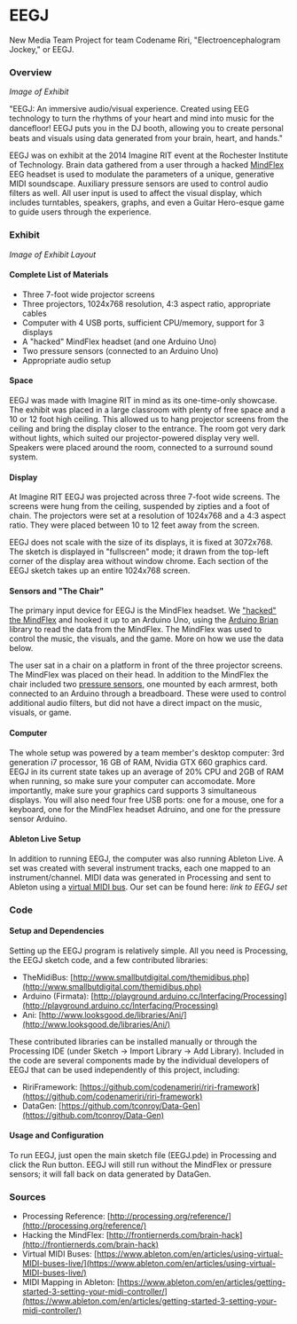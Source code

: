 EEGJ
====

New Media Team Project for team Codename Riri, "Electroencephalogram Jockey," or EEGJ.

### Overview

*Image of Exhibit*

"EEGJ: An immersive audio/visual experience. Created using EEG technology to turn the rhythms of your heart and mind into music for the danceﬂoor! EEGJ puts you in the DJ booth, allowing you to create personal beats and visuals using data generated from your brain, heart, and hands."

EEGJ was on exhibit at the 2014 Imagine RIT event at the Rochester Institute of Technology. Brain data gathered from a user through a hacked [MindFlex](http://mindflexgames.com/) EEG headset is used to modulate the parameters of a unique, generative MIDI soundscape. Auxiliary pressure sensors are used to control audio filters as well. All user input is used to affect the visual display, which includes turntables, speakers, graphs, and even a Guitar Hero-esque game to guide users through the experience.

### Exhibit 

*Image of Exhibit Layout*

#### Complete List of Materials

* Three 7-foot wide projector screens
* Three projectors, 1024x768 resolution, 4:3 aspect ratio, appropriate cables
* Computer with 4 USB ports, sufficient CPU/memory, support for 3 displays
* A "hacked" MindFlex headset (and one Arduino Uno)
* Two pressure sensors (connected to an Arduino Uno)
* Appropriate audio setup

#### Space

EEGJ was made with Imagine RIT in mind as its one-time-only showcase. The exhibit was placed in a large classroom with plenty of free space and a 10 or 12 foot high ceiling. This allowed us to hang projector screens from the ceiling and bring the display closer to the entrance. The room got very dark without lights, which suited our projector-powered display very well. Speakers were placed around the room, connected to a surround sound system.

#### Display

At Imagine RIT EEGJ was projected across three 7-foot wide screens. The screens were hung from the ceiling, suspended by zipties and a foot of chain. The projectors were set at a resolution of 1024x768 and a 4:3 aspect ratio. They were placed between 10 to 12 feet away from the screen.

EEGJ does not scale with the size of its displays, it is fixed at 3072x768. The sketch is displayed in "fullscreen" mode; it drawn from the top-left corner of the display area without window chrome. Each section of the EEGJ sketch takes up an entire 1024x768 screen. 

#### Sensors and "The Chair"

The primary input device for EEGJ is the MindFlex headset. We ["hacked" the MindFlex](http://frontiernerds.com/brain-hack) and hooked it up to an Arduino Uno, using the [Arduino Brian](https://github.com/kitschpatrol/Brain) library to read the data from the MindFlex. The MindFlex was used to control the music, the visuals, and the game. More on how we use the data below.

The user sat in a chair on a platform in front of the three projector screens. The MindFlex was placed on their head. In addition to the MindFlex the chair included two [pressure sensors](https://www.adafruit.com/products/166), one mounted by each armrest, both connected to an Arduino through a breadboard. These were used to control additional audio filters, but did not have a direct impact on the music, visuals, or game.

#### Computer

The whole setup was powered by a team member's desktop computer: 3rd generation i7 processor, 16 GB of RAM, Nvidia GTX 660 graphics card. EEGJ in its current state takes up an average of 20% CPU and 2GB of RAM when running, so make sure your computer can accomodate. More importantly, make sure your graphics card supports 3 simultaneous displays. You will also need four free USB ports: one for a mouse, one for a keyboard, one for the MindFlex headset Adruino, and one for the pressure sensor Arduino.

#### Ableton Live Setup

In addition to running EEGJ, the computer was also running Ableton Live. A set was created with several instrument tracks, each one mapped to an instrument/channel. MIDI data was generated in Processing and sent to Ableton using a [virtual MIDI bus](https://www.ableton.com/en/articles/using-virtual-MIDI-buses-live/). Our set can be found here: *link to EEGJ set*

### Code 

#### Setup and Dependencies

Setting up the EEGJ program is relatively simple. All you need is Processing, the EEGJ sketch code, and a few contributed libraries:

* TheMidiBus: [http://www.smallbutdigital.com/themidibus.php](http://www.smallbutdigital.com/themidibus.php)
* Arduino (Firmata): [http://playground.arduino.cc/Interfacing/Processing](http://playground.arduino.cc/Interfacing/Processing)
* Ani: [http://www.looksgood.de/libraries/Ani/](http://www.looksgood.de/libraries/Ani/)

These contributed libraries can be installed manually or through the Processing IDE (under Sketch -> Import Library -> Add Library). Included in the code are several components made by the individual developers of EEGJ that can be used independently of this project, including: 
   
* RiriFramework: [https://github.com/codenameriri/riri-framework](https://github.com/codenameriri/riri-framework)    
* DataGen: [https://github.com/tconroy/Data-Gen](https://github.com/tconroy/Data-Gen)    

#### Usage and Configuration

To run EEGJ, just open the main sketch file (EEGJ.pde) in Processing and click the Run button. EEGJ will still run without the MindFlex or pressure sensors; it will fall back on data generated by DataGen. 

### Sources

* Processing Reference: [http://processing.org/reference/](http://processing.org/reference/)    
* Hacking the MindFlex: [http://frontiernerds.com/brain-hack](http://frontiernerds.com/brain-hack)    
* Virtual MIDI Buses: [https://www.ableton.com/en/articles/using-virtual-MIDI-buses-live/](https://www.ableton.com/en/articles/using-virtual-MIDI-buses-live/)    
* MIDI Mapping in Ableton: [https://www.ableton.com/en/articles/getting-started-3-setting-your-midi-controller/](https://www.ableton.com/en/articles/getting-started-3-setting-your-midi-controller/)    

